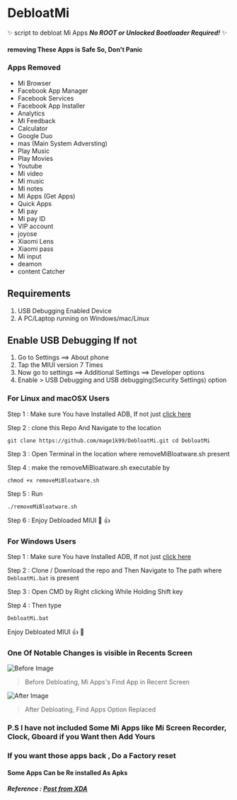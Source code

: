 # DebloatMi
:sparkles: script to debloat Mi Apps ***No ROOT or Unlocked Bootloader Required!*** :sparkles:

#### removing These Apps is Safe So, Don't Panic


### Apps Removed ###

* Mi Browser
* Facebook App Manager
* Facebook Services
* Facebook App Installer
* Analytics
* Mi Feedback
* Calculator
* Google Duo
* mas (Main System Adversting)
* Play Music
* Play Movies
* Youtube
* Mi video
* Mi music
* Mi notes
* Mi Apps (Get Apps)
* Quick Apps
* Mi pay
* Mi pay ID
* VIP account
* joyose
* Xiaomi Lens
* Xiaomi pass
* Mi input
* deamon
* content Catcher

## Requirements ##
1. USB Debugging Enabled Device 
2. A PC/Laptop running on Windows/mac/Linux

## Enable USB Debugging If not ##
1. Go to Settings ==> About phone 
2. Tap the MIUI version 7 Times 
3. Now go to settings ==> Additional Settings ==> Developer options 
4. Enable > USB Debugging and USB debugging(Security Settings) option 


### For Linux and macOSX Users ###
Step 1 : Make sure You have Installed ADB, If not just [click here](https://www.xda-developers.com/quickly-install-adb/)  

Step 2 : clone this Repo And Navigate to the location

```git clone https://github.com/mage1k99/DebloatMi.git cd DebloatMi```  

Step 3 : Open Terminal in the location where removeMiBloatware.sh present  

Step 4 : make the removeMiBloatware.sh executable by  

`chmod +x removeMiBloatware.sh`  

Step 5 : Run   

`./removeMiBloatware.sh`

Step 6 : Enjoy Debloaded MIUI :metal: :thumbsup:

### For Windows Users ###

Step 1 : Make sure You have Installed ADB, If not just [click here](https://www.xda-developers.com/quickly-install-adb/)

Step 2 : Clone / Download the repo and Then Navigate to The path where `DebloatMi.bat` is present

Step 3 : Open CMD by Right clicking While Holding Shift key

Step 4 : Then type 

```DebloatMi.bat```

Enjoy Debloated MIUI :thumbsup: :metal:

### One Of Notable Changes is visible in Recents Screen

![Before Image](https://github.com/mage1k99/image_hostingRepo/blob/master/DebloatMi_asserts/before.jpg)

> Before Debloating, Mi Apps's Find App in Recent Screen

![After Image](https://github.com/mage1k99/image_hostingRepo/blob/master/DebloatMi_asserts/after.jpg)

> After Debloating, Find Apps Option Replaced

### P.S I have not included Some Mi Apps like Mi Screen Recorder, Clock, Gboard if you Want then Add Yours ###

### If you  want those apps back , Do a Factory reset ###

#### Some Apps Can be Re installed As Apks ####

##### Reference : [Post from XDA](https://forum.xda-developers.com/redmi-note-5-pro/how-to/r-t3875258) 
